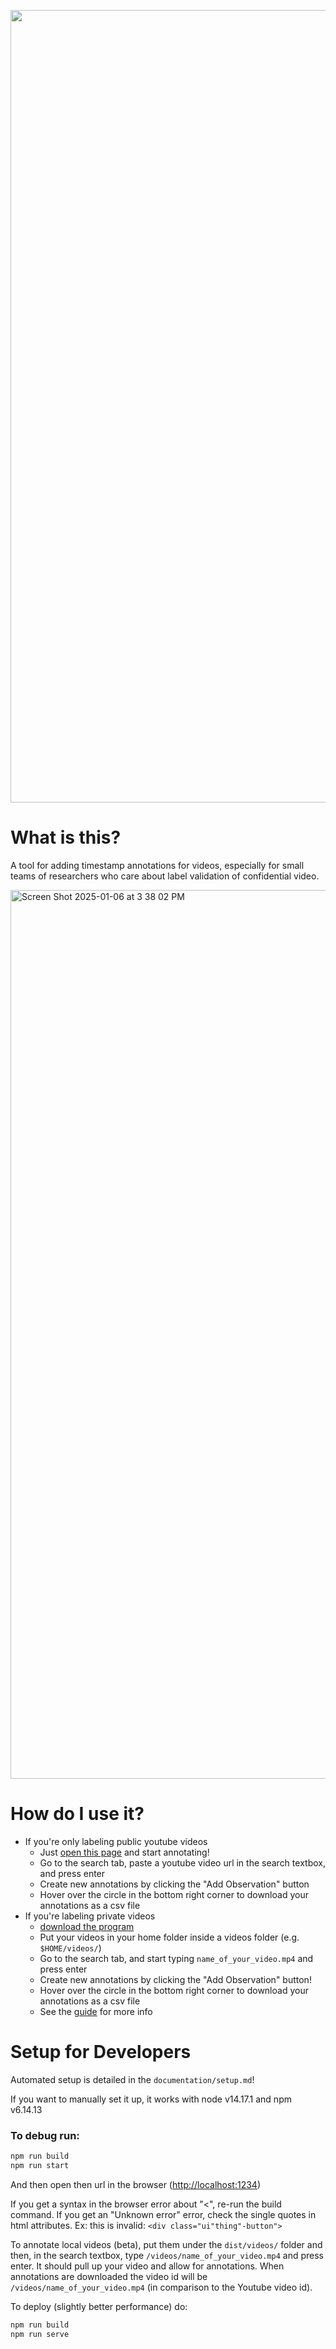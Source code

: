<p align="center">
    <img width="1268" alt="ible_logo" src="https://github.com/user-attachments/assets/36db4731-f465-4530-940f-d6e0d4017d9a" />
</p>

# What is this?

A tool for adding timestamp annotations for videos, especially for small teams of researchers who care about label validation of confidential video.

<img width="1422" alt="Screen Shot 2025-01-06 at 3 38 02 PM" src="https://github.com/user-attachments/assets/5d1c0d65-eb99-4150-9487-706b923a3159" />


# How do I use it?

- If you're only labeling public youtube videos
    - Just [open this page](https://jeff-hykin.github.io/ible/) and start annotating!
    - Go to the search tab, paste a youtube video url in the search textbox, and press enter
    - Create new annotations by clicking the "Add Observation" button
    - Hover over the circle in the bottom right corner to download your annotations as a csv file
- If you're labeling private videos
    - [download the program](https://jeff-hykin.github.io/ilab-database/) 
    - Put your videos in your home folder inside a videos folder (e.g. `$HOME/videos/`)
    - Go to the search tab, and start typing `name_of_your_video.mp4` and press enter
    - Create new annotations by clicking the "Add Observation" button!
    - Hover over the circle in the bottom right corner to download your annotations as a csv file
    - See the [guide](https://github.com/jeff-hykin/iilvd-online/blob/master/iLab%20Database.pdf) for more info

# Setup for Developers

Automated setup is detailed in the `documentation/setup.md`!

If you want to manually set it up, it works with node v14.17.1 and npm v6.14.13

### To debug run:

```sh
npm run build
npm run start
```

And then open then url in the browser ([http://localhost:1234](http://localhost:1234))

If you get a syntax in the browser error about "<", re-run the build command.
If you get an "Unknown error" error, check the single quotes in html attributes. Ex: this is invalid: `<div class="ui"thing"-button">`

To annotate local videos (beta), put them under the `dist/videos/` folder and then, in the search textbox, type `/videos/name_of_your_video.mp4` and press enter. It should pull up your video and allow for annotations. When annotations are downloaded the video id will be `/videos/name_of_your_video.mp4` (in comparison to the Youtube video id).

To deploy (slightly better performance) do:

```sh
npm run build
npm run serve
```
